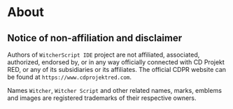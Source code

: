 # About

## Notice of non-affiliation and disclaimer

Authors of `WitcherScript IDE` project are not affiliated, associated, authorized, endorsed by, or in any way officially connected with CD Projekt RED, or any of its subsidiaries or its affiliates. The official CDPR website can be found at `https://www.cdprojektred.com`.

Names `Witcher`, `Witcher Script` and other related names, marks, emblems and images are registered trademarks of their respective owners.
